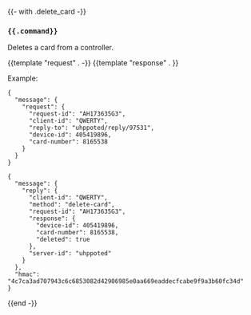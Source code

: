 {{- with .delete_card -}}
### `{{.command}}`

Deletes a card from a controller.

{{template "request"  . -}}
{{template "response" . }}

Example:
```
{
  "message": {
    "request": {
      "request-id": "AH173635G3",
      "client-id": "QWERTY",
      "reply-to": "uhppoted/reply/97531",
      "device-id": 405419896,
      "card-number": 8165538
    }
  }
}

{
  "message": {
    "reply": {
      "client-id": "QWERTY",
      "method": "delete-card",
      "request-id": "AH173635G3",
      "response": {
        "device-id": 405419896,
        "card-number": 8165538,
        "deleted": true
      },
      "server-id": "uhppoted"
    }
  },
  "hmac": "4c7ca3ad707943c6c6853082d42906985e0aa669eaddecfcabe9f9a3b60fc34d"
}
```
{{end -}}
